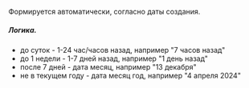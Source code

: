 Формируется автоматически, согласно даты создания.

##### Логика.
- до суток - 1-24 час/часов назад, например "7 часов назад"
- до 1 недели - 1-7 дней назад, например "1 день назад"
- после 7 дней - дата месяц, например "13 декабря"
- не в текущем году - дата месяц год, например "4 апреля 2024"